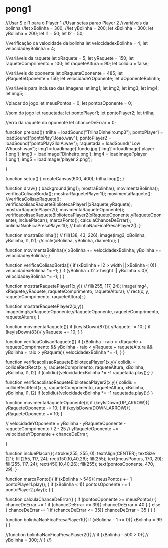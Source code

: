 # pong1
//Usar S e R para o Player 1
//Usar setas parao Player 2
//variáveis da bolinha
//let xBolinha = 300;
//let yBolinha = 200;
let xBolinha = 300;
let yBolinha = 200;
let l1 = 50;
let l2 = 50;

//verificação da velocidade da bolinha
let velocidadexBolinha = 4;
let velocidadeyBolinha = 4;

//variáveis da raquete
let xRaquete = 5;
let yRaquete = 150;
let raqueteComprimento = 100;
let raqueteAltura = 90;
let colidiu = false;

//variáveis do oponente
let xRaqueteOponente = 485;
let yRaqueteOponente = 150;
let velocidadeYOponente;
let dOponenteBolinha;

//variáveis para inclusao das imagens
let img1;
let img2;
let img3;
let img4;
let img5;

//placar do jogo
let meusPontos = 0;
let pontosOponente = 0;

//som do jogo
let raquetada;
let pontoPlayer1;
let pontoPlayer2;
let trilha;

//erro da raquete do oponente
let chanceDeErrar = 0;

function preload(){
  trilha = loadSound("TrilhaDinheiro.mp3");
  pontoPlayer1 = loadSound("pontoPlay1Joao.wav");
  pontoPlayer2 = loadSound("pontoPlay2IloIA.wav");
  raquetada = loadSound("Low Whoosh.wav");
  img1 = loadImage('fundo.jpg')
  img2 = loadImage('player 1.png');
  img3 = loadImage('Dinheiro.png');
  img4 = loadImage('player 1.png');
  img5 = loadImage('player 2.png');
 
}

function setup() {
  createCanvas(600, 400);
  trilha.loop();
}

function draw() {
  background(img1);
  mostraBolinha();
  movimentaBolinha();
  verificaColisaoBorda();
  mostrarRaquetePlayer1();
  movimentaRaquete();
  //verificaColisaoRaquete();
  verificacolisaoRaqueteBibliotecaPlayer1(xRaquete,yRaquete);
  mostrarRaquetePlayer2();
  movimentaRaqueteOponente();
  verificacolisaoRaqueteBibliotecaPlayer2(xRaqueteOponente,yRaqueteOponente);
  incluePlacar();
  marcaPonto();
  calculaChanceDeErrar();
  bolinhaNaoFicaPresaPlayer1();
//  bolinhaNaoFicaPresaPlayer2();
}

function mostraBolinha(){
  // fill(138, 43, 226);
  image(img3, xBolinha, yBolinha, l1, l2);
  //circle(xBolinha, yBolinha, diametro);
}

function movimentaBolinha(){
  xBolinha += velocidadexBolinha;
  yBolinha += velocidadeyBolinha;
}

function verificaColisaoBorda(){
    if (xBolinha + l2 > width || xBolinha < 0){
    velocidadexBolinha *= -1;
  }
   if (yBolinha + l2 > height || yBolinha < 0){
    velocidadeyBolinha *= -1;
  }
}

function mostrarRaquetePlayer1(x,y){
 // fill(255, 117, 24);
  image(img4, xRaquete,yRaquete, raqueteComprimento, raqueteAltura);
  // rect(x, y, raqueteComprimento, raqueteAltura);
}

function mostrarRaquetePlayer2(x,y){
  image(img5,xRaqueteOponente,yRaqueteOponente, raqueteComprimento, raqueteAltura);
}

function movimentaRaquete(){
   if (keyIsDown(87)){
    yRaquete -= 10;
  }
  if (keyIsDown(83)){
    yRaquete += 10;
  }
}

function verificaColisaoRaquete(){
  if (xBolinha - raio < xRaquete + raqueteComprimento && yBolinha - raio < yRaquete + raqueteAltura && yBolinha + raio > yRaquete){
    velocidadexBolinha *= -1;
  } 
}

function verificacolisaoRaqueteBibliotecaPlayer1(x,y){
  colidiu = 
  collideRectRect(x, y, raqueteComprimento, raqueteAltura, xBolinha, yBolinha, l1, l2)
 if (colidiu){velocidadexBolinha *= -1
              raquetada.play();}
}

function verificacolisaoRaqueteBibliotecaPlayer2(x,y){
  colidiu = 
  collideRectRect(x, y, raqueteComprimento, raqueteAltura, xBolinha, yBolinha, l1, l2)
 if (colidiu){velocidadexBolinha *= -1
              raquetada.play();}
}

function movimentaRaqueteOponente(){
    if (keyIsDown(UP_ARROW)){
    yRaqueteOponente -= 10;
  }
    if (keyIsDown(DOWN_ARROW)){
   yRaqueteOponente += 10;
  }  

//  velocidadeYOponente = yBolinha - yRaqueteOponente - raqueteComprimento / 2 - 25
//  yRaqueteOponente += velocidadeYOponente + chanceDeErrar;
  
}


function incluePlacar(){
  stroke(255, 255, 0);
  textAlign(CENTER);
  textSize (21);
  fill(255, 117, 24);
  rect(150,10,40,26);
  fill(255);
  text(meusPontos, 170, 29);
  fill(255, 117, 24);
  rect(450,10,40,26);
  fill(255);
  text(pontosOponente, 470, 29);
}

function marcaPonto(){
  if (xBolinha > 549){
    meusPontos += 1
    pontoPlayer1.play();
  }
  if (xBolinha < 1){
    pontosOponente += 1
    pontoPlayer2.play();
  }
}

function calculaChanceDeErrar() {
  if (pontosOponente >= meusPontos) {
    chanceDeErrar += 1
    if (chanceDeErrar >= 39){
    chanceDeErrar = 40
    }
  } else {
    chanceDeErrar -= 1
    if (chanceDeErrar <= 35){
    chanceDeErrar = 35
    }
  }
}

function bolinhaNaoFicaPresaPlayer1(){
    if (xBolinha - 1 <= 0){
    xBolinha = 99
    }
}

//function bolinhaNaoFicaPresaPlayer2(){
//   if (xBolinha - 500 > 0){
 //   yBolinha = 300;
//    }
//}
